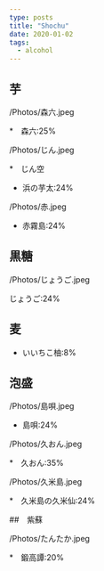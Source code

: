 ```yaml
---
type: posts
title: "Shochu"
date: 2020-01-02
tags:
  - alcohol
---
```


## 芋

/Photos/森六.jpeg

*　森六:25%

/Photos/じん.jpeg

*　じん空

* 浜の芋太:24%

/Photos/赤.jpeg

* 赤霧島:24%

## 黒糖

/Photos/じょうご.jpeg

じょうご:24%

## 麦

* いいちこ柚:8%

## 泡盛

/Photos/島唄.jpeg

* 島唄:24%

/Photos/久おん.jpeg

*　久おん:35%

/Photos/久米島.jpeg

*　久米島の久米仙:24%

##　紫蘇

/Photos/たんたか.jpeg

*　鍛高譚:20%